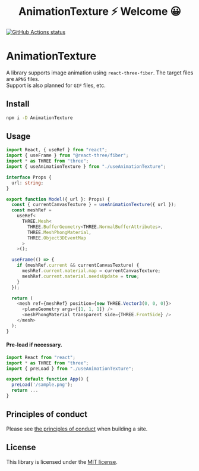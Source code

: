 <h1 align="center">AnimationTexture ⚡ Welcome 😀</h1>

<p align="left">
  <a href="https://github.com/actions/setup-node"><img alt="GitHub Actions status" src="https://github.com/activeguild/AnimationTexture/workflows/automatic%20release/badge.svg" style="max-width:100%;"></a>
</p>

# AnimationTexture

A library supports image animation using `react-three-fiber`. The target files are `APNG` files. <br/>
Support is also planned for `GIF` files, etc.

## Install

```bash
npm i -D AnimationTexture
```

## Usage

```ts
import React, { useRef } from "react";
import { useFrame } from "@react-three/fiber";
import * as THREE from "three";
import { useAnimationTexture } from "./useAnimationTexture";

interface Props {
  url: string;
}

export function Model({ url }: Props) {
  const { currentCanvasTexture } = useAnimationTexture({ url });
  const meshRef =
    useRef<
      THREE.Mesh<
        THREE.BufferGeometry<THREE.NormalBufferAttributes>,
        THREE.MeshPhongMaterial,
        THREE.Object3DEventMap
      >
    >();

  useFrame(() => {
    if (meshRef.current && currentCanvasTexture) {
      meshRef.current.material.map = currentCanvasTexture;
      meshRef.current.material.needsUpdate = true;
    }
  });

  return (
    <mesh ref={meshRef} position={new THREE.Vector3(0, 0, 0)}>
      <planeGeometry args={[1, 1, 1]} />
      <meshPhongMaterial transparent side={THREE.FrontSide} />
    </mesh>
  );
}
```


#### Pre-load if necessary.
```ts
import React from "react";
import * as THREE from "three";
import { preLoad } from "./useAnimationTexture";

export default function App() {
  preLoad('/sample.png');
  return ...
}

```

## Principles of conduct

Please see [the principles of conduct](https://github.com/activeguild/AnimationTexture/blob/main/.github/CONTRIBUTING.md) when building a site.

## License

This library is licensed under the [MIT license](https://github.com/activeguild/AnimationTexture/blob/main/LICENSE).
